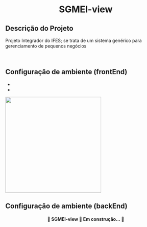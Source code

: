 <h1 align="center">SGMEI-view</h1>

<h2>Descrição do Projeto</h2>

<p>Projeto Integrador do IFES; se trata de um sistema genérico para gerenciamento de pequenos negócios</p>

<br>

<h2>Configuração de ambiente (frontEnd)</h2>
<ul>
  <li></li>
  <li></li>
</ul>

<div>
  <img src="" width=300px>
</div>

<h2>Configuração de ambiente (backEnd)</h2>

<h4 align="center"> 
  🚧  SGMEI-view 🚀 Em construção...  🚧
</h4>
